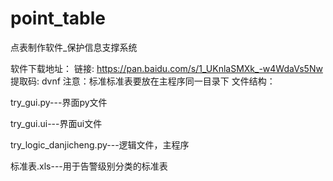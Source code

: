 # point_table
点表制作软件_保护信息支撑系统

软件下载地址：
链接: https://pan.baidu.com/s/1_UKnlaSMXk_-w4WdaVs5Nw 提取码: dvnf
注意：标准标准表要放在主程序同一目录下
文件结构：

try_gui.py---界面py文件

try_gui.ui---界面ui文件

try_logic_danjicheng.py---逻辑文件，主程序

标准表.xls---用于告警级别分类的标准表
